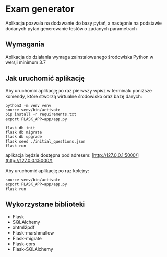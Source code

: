 # Exam generator
Aplikacja pozwala na dodawanie do bazy pytań, a następnie na podstawie dodanych pytań generowanie testów o zadanych parametrach

## Wymagania
Aplikacja do działania wymaga zainstalowanego środowiska Python w wersji minimum 3.7

## Jak uruchomić aplikację
Aby uruchomić aplikację po raz pierwszy wpisz w terminalu poniższe komendy, które stworzą wirtualne środowisko oraz bazę danych:
```
python3 -m venv venv
source venv/bin/activate
pip install -r requirements.txt
export FLASK_APP=app/app.py

flask db init
flask db migrate
flask db upgrade
flask seed ./initial_questions.json
flask run
```

aplikacja będzie dostępna pod adresem:
[http://127.0.0.1:5000/](http://127.0.0.1:5000/)

Aby uruchomić aplikację po raz kolejny:
```
source venv/bin/activate
export FLASK_APP=app/app.py
flask run
```

## Wykorzystane biblioteki
* Flask 
* SQLAlchemy
* xhtml2pdf
* Flask-marshmallow
* Flask-migrate
* Flask-cors
* Flask-SQLAlchemy
